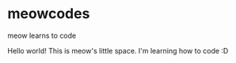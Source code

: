 # meowcodes
meow learns to code

Hello world! This is meow's little space. I'm learning how to code :D

